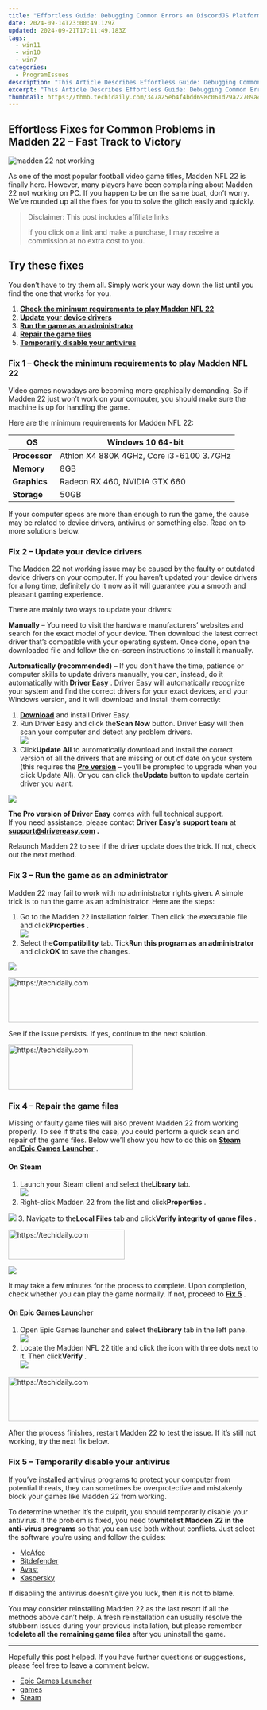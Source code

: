 ```yaml
---
title: "Effortless Guide: Debugging Common Errors on DiscordJS Platform"
date: 2024-09-14T23:00:49.129Z
updated: 2024-09-21T17:11:49.183Z
tags:
  - win11
  - win10
  - win7
categories:
  - ProgramIssues
description: "This Article Describes Effortless Guide: Debugging Common Errors on DiscordJS Platform"
excerpt: "This Article Describes Effortless Guide: Debugging Common Errors on DiscordJS Platform"
thumbnail: https://thmb.techidaily.com/347a25eb4f4bdd698c061d29a22709a4fba3cca9fc17f4dc1dd558be67ab5c6f.jpg
---
```


## Effortless Fixes for Common Problems in Madden 22 – Fast Track to Victory

![madden 22 not working](https://images.drivereasy.com/wp-content/uploads/2021/08/madden-nfl-22.jpeg)

 As one of the most popular football video game titles, Madden NFL 22 is finally here. However, many players have been complaining about Madden 22 not working on PC. If you happen to be on the same boat, don’t worry. We’ve rounded up all the fixes for you to solve the glitch easily and quickly.

>  Disclaimer: This post includes affiliate links
>
>  If you click on a link and make a purchase, I may receive a commission at no extra cost to you.
>

## Try these fixes

 You don’t have to try them all. Simply work your way down the list until you find the one that works for you.

1. [**Check the minimum requirements to play Madden NFL 22**](https://tools.techidaily.com/drivereasy/download/)
2. [**Update your device drivers**](https://tools.techidaily.com/drivereasy/download/)
3. [**Run the game as an administrator**](https://tools.techidaily.com/drivereasy/download/)
4. [**Repair the game files**](https://tools.techidaily.com/drivereasy/download/)
5. **[Temporarily disable your antivirus](https://tools.techidaily.com/drivereasy/download/)**

### Fix 1 – Check the minimum requirements to play Madden NFL 22

 Video games nowadays are becoming more graphically demanding. So if Madden 22 just won’t work on your computer, you should make sure the machine is up for handling the game.

Here are the minimum requirements for Madden NFL 22:

| **OS**        | Windows 10 64-bit                        |
| ------------- | ---------------------------------------- |
| **Processor** | Athlon X4 880K 4GHz, Core i3-6100 3.7GHz |
| **Memory**    | 8GB                                      |
| **Graphics**  | Radeon RX 460, NVIDIA GTX 660            |
| **Storage**   | 50GB                                     |

 If your computer specs are more than enough to run the game, the cause may be related to device drivers, antivirus or something else. Read on to more solutions below.

### Fix 2 – Update your device drivers

 The Madden 22 not working issue may be caused by the faulty or outdated device drivers on your computer. If you haven’t updated your device drivers for a long time, definitely do it now as it will guarantee you a smooth and pleasant gaming experience.

There are mainly two ways to update your drivers:

**Manually** – You need to visit the hardware manufacturers’ websites and search for the exact model of your device. Then download the latest correct driver that’s compatible with your operating system. Once done, open the downloaded file and follow the on-screen instructions to install it manually.

**Automatically (recommended)** – If you don’t have the time, patience or computer skills to update drivers manually, you can, instead, do it automatically with **[Driver Easy](https://tools.techidaily.com/drivereasy/download/)**  . Driver Easy will automatically recognize your system and find the correct drivers for your exact devices, and your Windows version, and it will download and install them correctly:

1. **[Download](https://tools.techidaily.com/drivereasy/download/)**  and install Driver Easy.
2. Run Driver Easy and click the**Scan Now** button. Driver Easy will then scan your computer and detect any problem drivers.  
![](https://images.drivereasy.com/wp-content/uploads/2021/04/de-borderless.jpg)
3. Click**Update All** to automatically download and install the correct version of all the drivers that are missing or out of date on your system (this requires the **[Pro version](https://tools.techidaily.com/drivereasy/download/)**  – you’ll be prompted to upgrade when you click Update All). Or you can click the**Update** button to update certain driver you want.  

![](https://images.drivereasy.com/wp-content/uploads/2021/01/update-all-de.jpg)

**The Pro version of Driver Easy** comes with full technical support.  
 If you need assistance, please contact **Driver Easy’s support team** at **[support@drivereasy.com](https://tools.techidaily.com/drivereasy/download/) .**

 Relaunch Madden 22 to see if the driver update does the trick. If not, check out the next method.

### Fix 3 – Run the game as an administrator

 Madden 22 may fail to work with no administrator rights given. A simple trick is to run the game as an administrator. Here are the steps:

1. Go to the Madden 22 installation folder. Then click the executable file and click**Properties** .  
![](https://images.drivereasy.com/wp-content/uploads/2020/11/1-1-14.jpg)
2. Select the**Compatibility** tab. Tick**Run this program as an administrator** and click**OK** to save the changes.  

![](https://images.drivereasy.com/wp-content/uploads/2021/03/run-as-administrator-2.jpg)

<!-- affiliate ads begin -->
<a href="https://appsumo.8odi.net/c/5597632/2037345/7443" target="_top" id="2037345">
  <img src="//a.impactradius-go.com/display-ad/7443-2037345" border="0" alt="https://techidaily.com" width="728" height="90"/>
</a>
<img height="0" width="0" src="https://appsumo.8odi.net/i/5597632/2037345/7443" style="position:absolute;visibility:hidden;" border="0" />
<!-- affiliate ads end -->

See if the issue persists. If yes, continue to the next solution.

<!-- affiliate ads begin -->
<a href="https://25home.pxf.io/c/5597632/2148633/16836" target="_top" id="2148633">
  <img src="//a.impactradius-go.com/display-ad/16836-2148633" border="0" alt="https://techidaily.com" width="250" height="90"/>
</a>
<img height="0" width="0" src="https://25home.pxf.io/i/5597632/2148633/16836" style="position:absolute;visibility:hidden;" border="0" />
<!-- affiliate ads end -->

### Fix 4 – Repair the game files

 Missing or faulty game files will also prevent Madden 22 from working properly. To see if that’s the case, you could perform a quick scan and repair of the game files. Below we’ll show you how to do this on **[Steam](https://tools.techidaily.com/drivereasy/download/)**  and[**Epic Games Launcher**](https://tools.techidaily.com/drivereasy/download/) .

#### On Steam

1. Launch your Steam client and select the**Library** tab.  
![](https://images.drivereasy.com/wp-content/uploads/2021/01/verify-game-files-steam.jpg)
2. Right-click Madden 22 from the list and click**Properties** .  

![](https://images.drivereasy.com/wp-content/uploads/2021/01/verify-1.jpg)
3. Navigate to the**Local Files** tab and click**Verify integrity of game files** .  

<!-- affiliate ads begin -->
<a href="https://25home.pxf.io/c/5597632/2148640/16836" target="_top" id="2148640">
  <img src="//a.impactradius-go.com/display-ad/16836-2148640" border="0" alt="https://techidaily.com" width="234" height="60"/>
</a>
<img height="0" width="0" src="https://25home.pxf.io/i/5597632/2148640/16836" style="position:absolute;visibility:hidden;" border="0" />
<!-- affiliate ads end -->

![](https://images.drivereasy.com/wp-content/uploads/2021/01/steam-verify-game-files-1.jpg)

 It may take a few minutes for the process to complete. Upon completion, check whether you can play the game normally. If not, proceed to **[Fix 5](https://tools.techidaily.com/drivereasy/download/)**  .

#### On Epic Games Launcher

1. Open Epic Games launcher and select the**Library** tab in the left pane.  
![](https://images.drivereasy.com/wp-content/uploads/2020/12/2-3-1.jpg)
2. Locate the Madden NFL 22 title and click the icon with three dots next to it. Then click**Verify** .  
![](https://images.drivereasy.com/wp-content/uploads/2021/01/epic-2-2.jpg)

<!-- affiliate ads begin -->
<a href="https://aligracehair.sjv.io/c/5597632/2087267/19272" target="_top" id="2087267">
  <img src="//a.impactradius-go.com/display-ad/19272-2087267" border="0" alt="https://techidaily.com" width="728" height="90"/>
</a>
<img height="0" width="0" src="https://aligracehair.sjv.io/i/5597632/2087267/19272" style="position:absolute;visibility:hidden;" border="0" />
<!-- affiliate ads end -->

 After the process finishes, restart Madden 22 to test the issue. If it’s still not working, try the next fix below.

### Fix 5 – Temporarily disable your antivirus

 If you’ve installed antivirus programs to protect your computer from potential threats, they can sometimes be overprotective and mistakenly block your games like Madden 22 from working.

 To determine whether it’s the culprit, you should temporarily disable your antivirus. If the problem is fixed, you need to**whitelist Madden 22 in the anti-virus programs** so that you can use both without conflicts. Just select the software you’re using and follow the guides:

* [McAfee](https://docs.mcafee.com/bundle/application-control-8.2.0-product-guide-windows/page/GUID-3205E6EF-C5FC-458C-B326-99E9679E291B.html)
* [Bitdefender](https://www.bitdefender.com/consumer/support/answer/13427/)
* [Avast](https://support.avast.com/en-sg/article/Antivirus-scan-exclusions)
* [Kaspersky](https://www.kaspersky.com/blog/kaspersky-add-exclusion/14765/#:~:text=Open%20the%20settings%20Kaspersky%20Internet,scope%20in%20Kaspersky%20Internet%20Security.)

 If disabling the antivirus doesn’t give you luck, then it is not to blame.

 You may consider reinstalling Madden 22 as the last resort if all the methods above can’t help. A fresh reinstallation can usually resolve the stubborn issues during your previous installation, but please remember to**delete all the remaining game files** after you uninstall the game.

---

 Hopefully this post helped. If you have further questions or suggestions, please feel free to leave a comment below.

* [Epic Games Launcher](https://tools.techidaily.com/drivereasy/download/)
* [games](https://tools.techidaily.com/drivereasy/download/)
* [Steam](https://tools.techidaily.com/drivereasy/download/)

<ins class="adsbygoogle"
     style="display:block"
     data-ad-format="autorelaxed"
     data-ad-client="ca-pub-7571918770474297"
     data-ad-slot="1223367746"></ins>

<ins class="adsbygoogle"
     style="display:block"
     data-ad-client="ca-pub-7571918770474297"
     data-ad-slot="8358498916"
     data-ad-format="auto"
     data-full-width-responsive="true"></ins>



